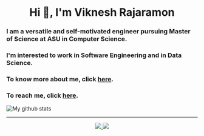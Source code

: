 <h1 align="center">Hi 👋, I'm Viknesh Rajaramon</h1>

<h3>I am a versatile and self-motivated engineer pursuing Master of Science at ASU in Computer Science.</h3>

<h3>I'm interested to work in Software Engineering and in Data Science.</h3>

<h3>To know more about me, click <a href="https://viknesh-rajaramon.github.io/" target="_blank">here</a>.</h3>

<h3>To reach me, click <a href="https://viknesh-rajaramon.github.io/#contact" target="_blank">here</a>.</h3>

![My github stats](https://github-readme-stats.vercel.app/api?username=viknesh-rajaramon&show_icons=true&theme=tokyonight)

<hr>

<p align="center">
	<a href="https://www.linkedin.com/in/viknesh-rajaramon/" alt="Linkedin">
		<img src="https://github.com/Viknesh-Rajaramon/Viknesh-Rajaramon/blob/main/image/linkedin.png">
	</a>
    <a href="https://github.com/Viknesh-Rajaramon/" alt="GitHub">
		<img src="https://github.com/Viknesh-Rajaramon/Viknesh-Rajaramon/blob/main/image/github.png">
	</a>
</p>
